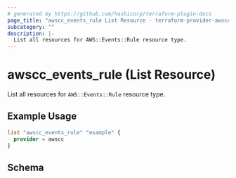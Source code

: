 ```yaml
---
# generated by https://github.com/hashicorp/terraform-plugin-docs
page_title: "awscc_events_rule List Resource - terraform-provider-awscc"
subcategory: ""
description: |-
  List all resources for AWS::Events::Rule resource type.
---
```


# awscc_events_rule (List Resource)

List all resources for `AWS::Events::Rule` resource type.

## Example Usage

```terraform
list "awscc_events_rule" "example" {
  provider = awscc
}
```

<!-- schema generated by tfplugindocs -->
## Schema
